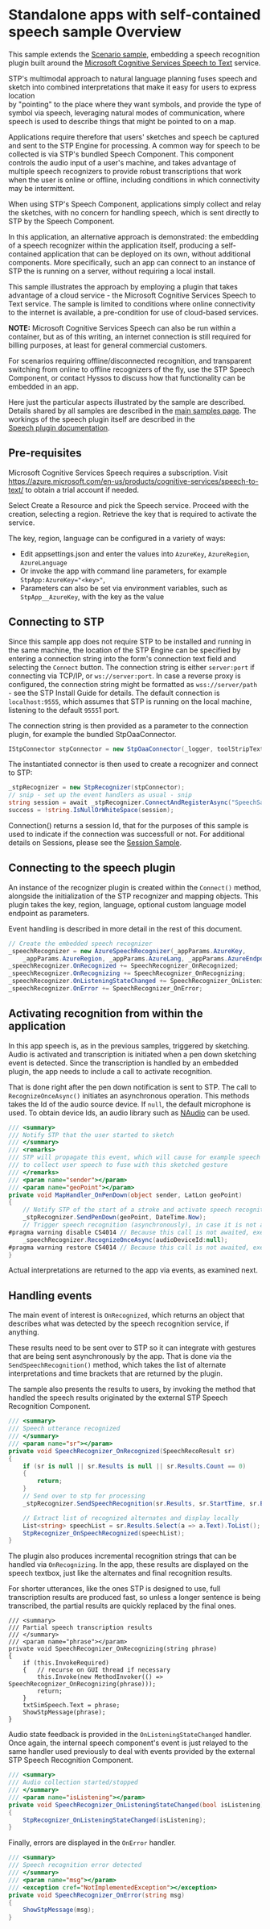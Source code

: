 # Standalone apps with self-contained speech sample Overview


This sample extends the [Scenario sample](../ScenarioSample), embedding  a speech
recognition plugin built around the 
[Microsoft Cognitive Services Speech to Text](https://azure.microsoft.com/en-us/products/cognitive-services/speech-to-text/) 
service.

STP's multimodal approach to natural language planning fuses speech and sketch into combined 
interpretations that make it easy for users to express location  
by "pointing" to the place where they want symbols, and provide the type of symbol via
speech, leveraging natural modes of communication, where speech is used to describe
things that might be pointed to on a map.

Applications require therefore that users' sketches and speech be captured and sent to 
the STP Engine for processing. 
A common way for speech to be collected is via STP's bundled Speech Component.
This component controls the audio input of a user's machine, and takes advantage of
multiple speech recognizers to provide robust transcriptions that work when the
user is online or offline, including conditions in which connectivity may be 
intermittent. 

When using STP's Speech Component, applications simply collect and 
relay the sketches, with no concern for handling speech, which is sent directly to STP
by the Speech Component.

In this application, an alternative approach is demonstrated: the embedding of a speech
recognizer within the application itself, producing a self-contained application
that can be deployed on its own, without additional components. 
More specifically, such an app can connect to an instance of STP the is running on 
a server, without requiring a local install.

This sample illustrates the approach by employing a plugin that takes advantage
of a cloud service - the Microsoft Cognitive Services Speech to Text service.
The sample is limited to conditions where online connectivity to the internet is
available, a pre-condition for use of cloud-based services. 

**NOTE:** Microsoft Cognitive Services Speech can also be run within a container, 
but as of this writing, an internet connection is still required for billing
purposes, at least for general commercial customers.

For scenarios requiring offline/disconnected recognition, and transparent switching
from online to offline recognizers of the fly, use the STP Speech Component,
or contact Hyssos to discuss how that functionality can be embedded in an app.

Here just the particular aspects illustrated by the sample are described.
Details shared by all samples are described in the [main samples page](../README.md). 
The workings of the speech plugin itself are described in the  
[Speech plugin documentation](../../plugins/Speech/AzureSpeechPlugin/README.md).

## Pre-requisites

Microsoft Cognitive Services Speech requires a subscription. 
Visit <https://azure.microsoft.com/en-us/products/cognitive-services/speech-to-text/> 
to obtain a trial account if needed.

Select Create a Resource and pick the Speech service. Proceed with the creation,
selecting a region. Retrieve the key that is required to activate the service.

The key, region, language can be configured in a variety of ways:

- Edit appsettings.json and enter the values  into `AzureKey`, `AzureRegion`, `AzureLanguage`
- Or invoke the app with command line parameters, for example `StpApp:AzureKey="<key>"`, 
- Parameters can also be set via environment variables, such as `StpApp__AzureKey`, with the key
as the value


## Connecting to STP

Since this sample app does not require STP to be installed and running in the same machine,
the location of the STP Engine can be specified by entering a connection string into 
the form's connection text field and selecting the `Connect` button.
The connection string is either `server:port` if connecting via TCP/IP, or `ws://server:port`.
In case a reverse proxy is configured, the connection string might be formatted as
`wss://server/path` - see the STP Install Guide for details.
The default connection is `localhost:9555`, which assumes that STP is running on the 
local machine, listening to the default `9555`1 port.

The connection string is then provided as a parameter to the connection plugin, for
example the bundled StpOaaConnector.

```csharp
IStpConnector stpConnector = new StpOaaConnector(_logger, toolStripTextBoxStpUri.Text);
```

The instantiated connector is then used to create a recognizer and connect to STP:

```csharp
_stpRecognizer = new StpRecognizer(stpConnector);
// snip - set up the event handlers as usual - snip
string session = await _stpRecognizer.ConnectAndRegisterAsync("SpeechSample");
success = !string.IsNullOrWhiteSpace(session);
```

Connection() returns 
a session Id, that for the purposes of this sample is used to indicate if the connection was successfull
or not. For additional details on Sessions, please see the [Session Sample](../SessionSample).

## Connecting to the speech plugin

An instance of the recognizer plugin is created within the `Connect()` method, alongside
the initialization of the STP recognizer and mapping objects.
This plugin takes the key, region, language, optional custom language model endpoint
as parameters.

Event handling is described in more detail in the rest of this document.

```csharp
// Create the embedded speech recognizer
_speechRecognizer = new AzureSpeechRecognizer(_appParams.AzureKey,
    _appParams.AzureRegion, _appParams.AzureLang, _appParams.AzureEndpoint);
_speechRecognizer.OnRecognized += SpeechRecognizer_OnRecognized;
_speechRecognizer.OnRecognizing += SpeechRecognizer_OnRecognizing;
_speechRecognizer.OnListeningStateChanged += SpeechRecognizer_OnListeningStateChanged;
_speechRecognizer.OnError += SpeechRecognizer_OnError;
```

## Activating recognition from within the application

In this app speech is, as in the previous samples, triggered by sketching.
Audio is activated and transcription is initiated when a pen down sketching event
is detected.
Since the transcription is handled by an embedded plugin, the app needs to include a
call to activate recognition. 

That is done right after the pen down notification is sent to STP. 
The call to `RecognizeOnceAsync()` initiates an asynchronous operation.
This methods takes the Id of the audio source device. If `null`, the default
microphone is used.
To obtain device Ids, an audio library such as [NAudio](https://github.com/naudio/NAudio) 
can be used. 

```csharp
/// <summary>
/// Notify STP that the user started to sketch
/// </summary>
/// <remarks>
/// STP will propagate this event, which will cause for example speech recognizers to be activated
/// to collect user speech to fuse with this sketched gesture
/// </remarks>
/// <param name="sender"></param>
/// <param name="geoPoint"></param>
private void MapHandler_OnPenDown(object sender, LatLon geoPoint)
{
    // Notify STP of the start of a stroke and activate speech recognition
    _stpRecognizer.SendPenDown(geoPoint, DateTime.Now);
    // Trigger speech recognition (asynchronously), in case it is not already ongoing
#pragma warning disable CS4014 // Because this call is not awaited, execution of the current method continues before the call is completed
    _speechRecognizer.RecognizeOnceAsync(audioDeviceId:null);
#pragma warning restore CS4014 // Because this call is not awaited, execution of the current method continues before the call is completed
}
```

Actual interpretations are returned to the app via events, as examined next.

## Handling events

The main event of interest is `OnRecognized`, which returns an object that describes
what was detected by the speech recognition service, if anything.

These results need to be sent over to STP so it can integrate with gestures
that are being sent asynchronously by the app.
That is done via the `SendSpeechRecognition()` method, which takes the list of alternate 
interpretations and time brackets that are returned by the plugin.

The sample also presents the results to users, by invoking the method that handled
the speech results originated by the external STP Speech Recognition Component.

```csharp
/// <summary>
/// Speech utterance recognized
/// </summary>
/// <param name="sr"></param>
private void SpeechRecognizer_OnRecognized(SpeechRecoResult sr)
{
    if (sr is null || sr.Results is null || sr.Results.Count == 0)
    {
        return;
    }
    // Send over to stp for processing
    _stpRecognizer.SendSpeechRecognition(sr.Results, sr.StartTime, sr.EndTime);

    // Extract list of recognized alternates and display locally
    List<string> speechList = sr.Results.Select(a => a.Text).ToList();
    StpRecognizer_OnSpeechRecognized(speechList);
}
```

The plugin also produces incremental recognition strings that can be handled
via `OnRecognizing`. 
In the app, these results are displayed on the speech textbox, just like
the alternates and final recognition results.

For shorter utterances, like the ones STP is designed to use, full transcription
results are produced fast, so unless a longer sentence is being transcribed, the
partial results are quickly replaced by the final ones.

```
/// <summary>
/// Partial speech transcription results
/// </summary>
/// <param name="phrase"></param>
private void SpeechRecognizer_OnRecognizing(string phrase)
{
    if (this.InvokeRequired)
    {   // recurse on GUI thread if necessary
        this.Invoke(new MethodInvoker(() => SpeechRecognizer_OnRecognizing(phrase)));
        return;
    }
    txtSimSpeech.Text = phrase;
    ShowStpMessage(phrase);
}
```


Audio state feedback is provided in the `OnListeningStateChanged` handler.
Once again, the internal speech component's event is just relayed to the same
handler used previously to deal with events provided by the external 
STP Speech Recognition Component.

```csharp
/// <summary>
/// Audio collection started/stopped
/// </summary>
/// <param name="isListening"></param>
private void SpeechRecognizer_OnListeningStateChanged(bool isListening)
{
    StpRecognizer_OnListeningStateChanged(isListening);
}
```

Finally, errors are displayed in the `OnError` handler.

```csharp
/// <summary>
/// Speech recognition error detected
/// </summary>
/// <param name="msg"></param>
/// <exception cref="NotImplementedException"></exception>
private void SpeechRecognizer_OnError(string msg)
{
    ShowStpMessage(msg);
}
```
